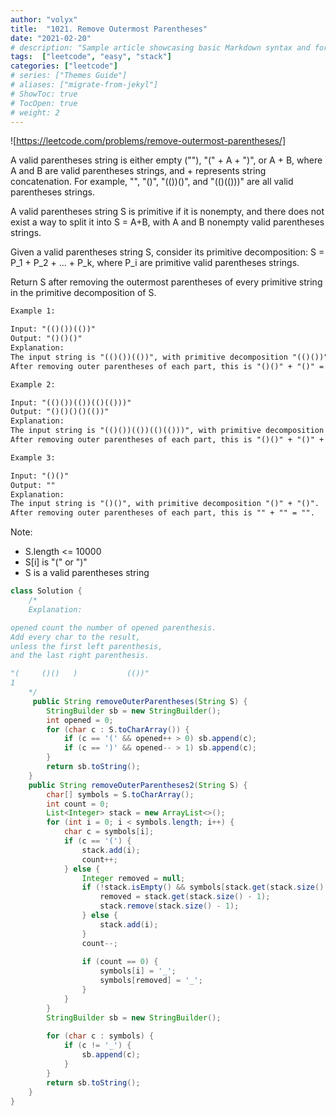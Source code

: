 ```yaml
---
author: "volyx"
title:  "1021. Remove Outermost Parentheses"
date: "2021-02-20"
# description: "Sample article showcasing basic Markdown syntax and formatting for HTML elements."
tags:  ["leetcode", "easy", "stack"]
categories: ["leetcode"]
# series: ["Themes Guide"]
# aliases: ["migrate-from-jekyl"]
# ShowToc: true
# TocOpen: true
# weight: 2
---
```


![https://leetcode.com/problems/remove-outermost-parentheses/]

A valid parentheses string is either empty (""), "(" + A + ")", or A + B, where A and B are valid parentheses strings, and + represents string concatenation.  For example, "", "()", "(())()", and "(()(()))" are all valid parentheses strings.

A valid parentheses string S is primitive if it is nonempty, and there does not exist a way to split it into S = A+B, with A and B nonempty valid parentheses strings.

Given a valid parentheses string S, consider its primitive decomposition: S = P_1 + P_2 + ... + P_k, where P_i are primitive valid parentheses strings.

Return S after removing the outermost parentheses of every primitive string in the primitive decomposition of S.

```txt
Example 1:

Input: "(()())(())"
Output: "()()()"
Explanation: 
The input string is "(()())(())", with primitive decomposition "(()())" + "(())".
After removing outer parentheses of each part, this is "()()" + "()" = "()()()".

Example 2:

Input: "(()())(())(()(()))"
Output: "()()()()(())"
Explanation: 
The input string is "(()())(())(()(()))", with primitive decomposition "(()())" + "(())" + "(()(()))".
After removing outer parentheses of each part, this is "()()" + "()" + "()(())" = "()()()()(())".

Example 3:

Input: "()()"
Output: ""
Explanation: 
The input string is "()()", with primitive decomposition "()" + "()".
After removing outer parentheses of each part, this is "" + "" = "".
```

Note:

- S.length <= 10000
- S[i] is "(" or ")"
- S is a valid parentheses string

```java
class Solution {
    /*
    Explanation:

opened count the number of opened parenthesis.
Add every char to the result,
unless the first left parenthesis,
and the last right parenthesis.

"(     ()()   )           (())"
1
    */
     public String removeOuterParentheses(String S) {
        StringBuilder sb = new StringBuilder();
        int opened = 0;
        for (char c : S.toCharArray()) {
            if (c == '(' && opened++ > 0) sb.append(c);
            if (c == ')' && opened-- > 1) sb.append(c);
        }
        return sb.toString();
    }
    public String removeOuterParentheses2(String S) {
        char[] symbols = S.toCharArray();
        int count = 0;
        List<Integer> stack = new ArrayList<>();
        for (int i = 0; i < symbols.length; i++) {
            char c = symbols[i];
            if (c == '(') {
                stack.add(i);
                count++;
            } else {
                Integer removed = null;
                if (!stack.isEmpty() && symbols[stack.get(stack.size() - 1)] == '(') {
                    removed = stack.get(stack.size() - 1);
                    stack.remove(stack.size() - 1);
                } else {
                    stack.add(i);
                }
                count--;
                
                if (count == 0) {
                    symbols[i] = '_';
                    symbols[removed] = '_';
                }
            }
        }
        StringBuilder sb = new StringBuilder();
        
        for (char c : symbols) {
            if (c != '_') {
                sb.append(c);
            }
        }
        return sb.toString();
    }
}
